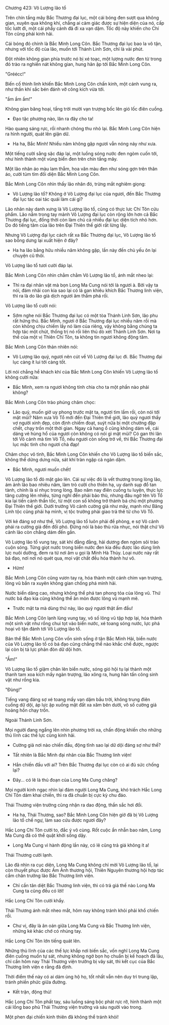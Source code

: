 




Chương 423: Vô Lượng lão tổ


Trên chín tầng mây Bắc Thương đại lục, một cái bóng đen sượt qua không gian, xuyên qua không khí, chẳng ai cảm giác được sự hiện diện của nó, cấp tốc lướt đi, một cái phẩy cánh đã đi xa vạn dặm. Tốc độ này khiến cho Chí Tôn cũng phải kinh hãi.

Cái bóng đó chính là Bắc Minh Long Côn. Bắc Thương đại lục bao la vô tận, nhưng với tốc độ của lão, muốn tới Thánh Linh Sơn, chỉ là vài phút.

Đột nhiên không gian phía trước nó bị xé toạc, một lượng nước đen từ trong đó trào ra nghiền nát không gian, hung hãn ập tới Bắc Minh Long Côn.

"Gréécc!"

Biến cố thình lình khiến Bắc Minh Long Côn chấn kinh, một cánh vung ra, như thần khí sắc bén đánh vỡ công kích vừa tới.

"ầm ầm ầm!"

Không gian băng hoại, tầng trời mười vạn trượng bốc lên gió lốc điên cuồng.

- Đạo tặc phương nào, lăn ra đây cho ta!

Hào quang sáng rực, rồi nhanh chóng thu nhỏ lại. Bắc Minh Long Côn hiện ra hình người, quát lên giận dữ.

- Ha ha, Bắc Minh! Nhiều năm không gặp ngươi vẫn nóng nảy như xưa.

Một tiếng cười sằng sặc đáp lại, một luồng sóng nước đen ngòm cuốn tới, như hình thành một vùng biển đen trên chín tầng mây.

Một lão nhân áo màu lam thẫm, hoa văn màu đen như sóng gợn trên thân áo, cười tủm tỉm đối diện Bắc Minh Long Côn.

Bắc Minh Long Côn nhìn thấy lão nhân đó, trừng mắt nghiêm giọng:

- Vô Lượng lão tổ? Không ở Vô Lượng đại lục của ngươi, đến Bắc Thương đại lục tác oai tác quái làm cái gì?

Lão nhân này danh xưng là Vô Lượng lão tổ, cũng có thực lưc Chí Tôn cửu phẩm. Lão nắm trong tay mảnh Vô Lượng đại lục còn rộng lớn hơn cả Bắc Thương đại lục, đồng thời còn làm chủ cả nhiều đại lục diện tích nhỏ hơn. Do đó tiếng tăm của lão trên Đại Thiên thế giới rất lừng lẫy.

Nhưng Vô Lượng đại lục cách rất xa Bắc Thương đại lục, Vô Lượng lão tổ sao bỗng dưng lại xuất hiện ở đây?

- Ha ha lão bằng hữu nhiều năm không gặp, lần này đến chủ yếu ôn lại chuyện cũ thôi.

Vô Lượng lão tổ tươi cười đáp lại.

Bắc Minh Long Côn nhìn chằm chằm Vô Lượng lão tổ, ánh mắt nheo lại:

- Thì ra đại nhân vật mà bọn Long Ma Cung nói tới là ngươi à. Bởi vậy ta nói, đám nhãi con kia sao lại có lá gan khiêu khích Bắc Thương linh viện, thì ra là do lão già dịch ngươi âm thầm phá rối.

Vô Lượng lão tổ cười nói:

- Sớm nghe nói Bắc Thương đại lục có một tòa Thánh Linh Sơn, lão phu rất hứng thú. Bắc Minh, ngươi ở Bắc Thương đại lục nhiều năm rồi mà còn không chịu chiếm lấy nó làm của riêng, vậy không bằng chúng ta hợp tác một chút, thống trị nó rồi liên thủ dò xét Thánh Linh Sơn. Nơi tạ thế của một vị Thiên Chí Tôn, ta không tin ngươi không động tâm.

Bắc Minh Long Côn thản nhiên nói:

- Vô Lượng lão quỷ, ngươi nên cút về Vô Lượng đại lục đi. Bắc Thương đại lục càng ít lui tới càng tốt.

Lời nói chẳng hề khách khí của Bắc Minh Long Côn khiến Vô Lượng lão tổ không cười nữa:

- Bắc Minh, xem ra ngươi không tính chia cho ta một phần nào phải không?

Bắc Minh Long Côn trào phúng châm chọc:

- Lão quỷ, muốn giở uy phong trước mặt ta, ngươi tìm lầm rồi, còn nói tới mặt mũi? Năm xưa Võ Tổ mới đến Đại Thiên thế giới, lão quỷ ngươi thấy vợ người xinh đẹp, còn định chiếm đoạt, suýt nữa bị một chưởng đập chết, chạy trốn một thời gian. Ngay cả hang ổ cũng không dám về, cái dáng vẻ hùng hổ của ngươi còn không có nói gì mặt mũi? Có gan thì lăn tới Võ cảnh mà tìm Võ Tổ, nếu ngươi còn sống trở về, thì Bắc Thương đại lục mặc tình cho ngươi chà đạp!

Châm chọc vô tình, Bắc Minh Long Côn khiến cho Vô Lượng lão tổ biến sắc, không thể dửng dưng nữa, sát khí tràn ngập cả ngàn dặm.

- Bắc Minh, ngươi muốn chết!

Vô Lượng lão tổ đỏ mặt gào lên. Cái sự việc đó là vết thương trong lòng lão, ám ảnh lão bao nhiêu năm, làm trò cười cho thiên hạ, uy danh sụp đổ tan tành, chính là sỉ nhục trong lòng. Bao năm nay điên cuồng tu luyện, thực lực tăng cường lên nhiều, từng nghĩ đến phải bảo thù, nhưng đâu ngờ tên Võ Tổ kia lại tiến cảnh thần tốc, từ một con số không trở thành bá chủ một phương Đại Thiên thế giới. Dưới trướng Võ cảnh cường giả như mây, mạnh như Băng Linh tộc cũng phải hạ mình, vị tộc trưởng phải giao trả thê tử cho Võ Tổ.

Với kẻ đáng sợ như thế, Vô Lượng lão tổ luôn phải đề phòng, e sợ Võ cảnh phái ra cường giả đến đối phó. Đừng nói là báo thù rửa nhục, nói thật chứ Võ cảnh lão còn chẳng dám đến gần.

Vô Lượng lão tổ vung tay, sát khí đằng đằng, hải dương đen ngòm sôi trào cuộn sóng. Từng giọt nước trong biển nước đen kia đều được lão dùng linh lực nuôi dưỡng, đem ra từ nơi âm u gọi là Minh Hà Thủy. Loại nước này rất bá đạo, nơi nơi nó quét qua, mọi vật chất đều hóa thành hư vô.

- Hừm!

Bắc Minh Long Côn cũng vươn tay ra, hóa thành một cánh chim vạn trượng, lông vũ bắn ra xuyên không gian chống phá minh hải.

Nước biển dâng cao, nhưng không thể phá tan phong tỏa của lông vũ. Thứ nước bá đạo kia cũng không thể ăn mòn được lông vũ mạnh mẽ.

- Trước mặt ta mà dùng thứ này, lão quỷ ngươi thật ấm đầu!

Bắc Minh Long Côn lạnh lùng vung tay, vô số lông vũ tập hợp lại, hóa thành một sinh vật như rồng chui tọt vào biển nước, xé toang sóng nước, lực phá hoại vô tận đánh tới Vô Lượng lão tổ.

Bản thể Bắc Minh Long Côn vốn sinh sống ở tận Bắc Minh Hải, biển nước của Vô Lượng lão tổ có bá đạo cũng chẳng thể nào khắc chế được, ngược lại còn bị tá lực phản đòn dữ dội hơn.

"Ầm!"

Vô Lượng lão tổ giậm chân lên biển nước, sóng gió hội tụ lại thành một thanh tam xoa kích mấy ngàn trượng, lão xông ra, hung hãn tấn công sinh vật như rồng kia.

"Đùng!"

Tiếng vang đáng sợ xé toang mấy vạn dặm bầu trời, không trung điên cuồng dữ dội, áp lực ập xuống mặt đất xa xăm bên dưới, vô số cường giả hoảng hồn chạy trốn.

Ngoài Thánh Linh Sơn.

Mọi người đang ngẩng lên nhìn phương trời xa, chấn động khiến cho những thủ lĩnh các thế lực cũng kinh hãi.

- Cường giả nơi nào chiến đấu, động tĩnh sao lại dữ dội đáng sợ như thế?

- Tất nhiên là Bắc Minh đại nhân của Bắc Thương linh viện!

- Hắn chiến đấu với ai? Trên Bắc Thương đại lục còn có ai đủ sức chống lại?

- Đây... có lẽ là thủ đoạn của Long Ma Cung chăng?

Mọi người kinh ngạc nhìn lại đám người Long Ma Cung, khó trách Hắc Long Chí Tôn dám khai chiến, thì ra đã chuẩn bị cực kỳ chu đáo.

Thái Thương viện trưởng cũng nhận ra dao động, thần sắc hơi đổi.

- Ha ha, Thái Thương, sao? Bắc Minh Long Côn hiện giờ đã bị Vô Lượng lão tổ chế ngự, làm sao cứu được ngươi đây?

Hắc Long Chí Tôn cười to, đắc ý vô cùng. Rốt cuộc ẩn nhẫn bao năm, Long Ma Cung đã có thể quật khởi sống dậy.

- Long Ma Cung vì hành động lần này, có lẽ cũng trả giá không ít a!

Thái Thương cười lạnh.

Lão đã nhìn ra cục diện, Long Ma Cung không chỉ mời Vô Lượng lão tổ, lại còn thuyết phục được Ám Ảnh thương hội, Thiên Nguyên thương hội hợp tác cầm chân trưởng lão Bắc Thương linh viện.

- Chỉ cần tân diệt Bắc Thương linh viện, thì có trả giá thế nào Long Ma Cung ta cũng đều có lời!

Hắc Long Chí Tôn cười khẩy.

Thái Thương ánh mắt nheo mắt, hôm nay không tránh khỏi phải khổ chiến rồi.

- Chư vị, đây là ân oán giữa Long Ma Cung và Bắc Thương linh viện, những kẻ khác chớ có nhúng tay.

Hắc Long Chí Tôn lớn tiếng quát lên.

Những thủ lĩnh của các thế lực khắp nơi biến sắc, vốn nghĩ Long Ma Cung điên cuồng muốn tự sát, nhưng không ngờ bọn họ chuẩn bị kế hoạch đã lâu, chỉ cần hôm nay Thái Thương viện trưởng bị vây sát, thì kết cục của Bắc Thương linh viện e rằng đã định.

Thời điểm thế này có ai dám ủng hộ họ, tốt nhất vẫn nên duy trì trung lập, tránh phiền phức giữa đường.

- Kết trận, động thủ!

Hắc Long Chí Tôn phất tay, sáu luồng sáng bộc phát rực rỡ, hình thành một cái lồng bao phủ Thái Thương viện trưởng và sáu người vào trong.

Một phen đại chiến kinh thiên đã không thể tránh khỏi!




